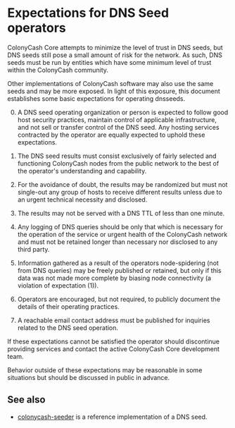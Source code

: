 Expectations for DNS Seed operators
====================================

ColonyCash Core attempts to minimize the level of trust in DNS seeds,
but DNS seeds still pose a small amount of risk for the network.
As such, DNS seeds must be run by entities which have some minimum
level of trust within the ColonyCash community.

Other implementations of ColonyCash software may also use the same
seeds and may be more exposed. In light of this exposure, this
document establishes some basic expectations for operating dnsseeds.

0. A DNS seed operating organization or person is expected to follow good
host security practices, maintain control of applicable infrastructure,
and not sell or transfer control of the DNS seed. Any hosting services
contracted by the operator are equally expected to uphold these expectations.

1. The DNS seed results must consist exclusively of fairly selected and
functioning ColonyCash nodes from the public network to the best of the
operator's understanding and capability.

2. For the avoidance of doubt, the results may be randomized but must not
single-out any group of hosts to receive different results unless due to an
urgent technical necessity and disclosed.

3. The results may not be served with a DNS TTL of less than one minute.

4. Any logging of DNS queries should be only that which is necessary
for the operation of the service or urgent health of the ColonyCash
network and must not be retained longer than necessary nor disclosed
to any third party.

5. Information gathered as a result of the operators node-spidering
(not from DNS queries) may be freely published or retained, but only
if this data was not made more complete by biasing node connectivity
(a violation of expectation (1)).

6. Operators are encouraged, but not required, to publicly document the
details of their operating practices.

7. A reachable email contact address must be published for inquiries
related to the DNS seed operation.

If these expectations cannot be satisfied the operator should
discontinue providing services and contact the active ColonyCash
Core development team.

Behavior outside of these expectations may be reasonable in some
situations but should be discussed in public in advance.

See also
----------
- [colonycash-seeder](https://github.com/nightlycolonycash/colonycash-seeder) is a reference implementation of a DNS seed.
